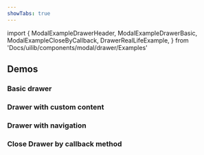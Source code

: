 ```yaml
---
showTabs: true
---
```


import {
ModalExampleDrawerHeader,
ModalExampleDrawerBasic,
ModalExampleCloseByCallback,
DrawerRealLifeExample,
} from 'Docs/uilib/components/modal/drawer/Examples'

## Demos

### Basic drawer

<ModalExampleDrawerBasic />

### Drawer with custom content

<DrawerRealLifeExample />

### Drawer with navigation

<ModalExampleDrawerHeader />

### Close Drawer by callback method

<ModalExampleCloseByCallback />
